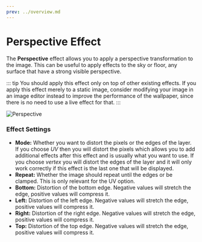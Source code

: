 ```yaml
---
prev: ../overview.md
---
```

# Perspective Effect

The **Perspective** effect allows you to apply a perspective transformation to the image. This can be useful to apply effects to the sky or floor, any surface that have a strong visible perspective.

::: tip
You should apply this effect only on top of other existing effects. If you apply this effect merely to a static image, consider modifying your image in an image editor instead to improve the performance of the wallpaper, since there is no need to use a live effect for that.
:::

![Perspective](/img/effects/Perspective.gif)

### Effect Settings

* **Mode:** Whether you want to distort the pixels or the edges of the layer. If you choose *UV* then you will distort the pixels which allows you to add additional effects after this effect and is usually what you want to use. If you choose *vertex* you will distort the edges of the layer and it will only work correctly if this effect is the last one that will be displayed.
* **Repeat:** Whether the image should repeat until the edges or be clamped. This is only relevant for the UV option.
* **Bottom:** Distortion of the bottom edge. Negative values will stretch the edge, positive values will compress it.
* **Left:** Distortion of the left edge. Negative values will stretch the edge, positive values will compress it.
* **Right:** Distortion of the right edge. Negative values will stretch the edge, positive values will compress it.
* **Top:** Distortion of the top edge. Negative values will stretch the edge, positive values will compress it.
